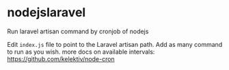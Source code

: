 # nodejslaravel
Run laravel artisan command by cronjob of nodejs

Edit `index.js` file to point to the Laravel artisan path.
Add as many command to run as you wish.
more docs on available intervals:
https://github.com/kelektiv/node-cron
